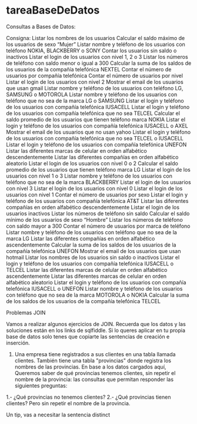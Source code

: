 # tareaBaseDeDatos

 Consultas a Bases de Datos:

Consigna:
Listar los nombres de los usuarios
Calcular el saldo máximo de los usuarios de sexo “Mujer”
Listar nombre y teléfono de los usuarios con teléfono NOKIA, BLACKBERRY o SONY
Contar los usuarios sin saldo o inactivos
Listar el login de los usuarios con nivel 1, 2 o 3
Listar los números de teléfono con saldo menor o igual a 300
Calcular la suma de los saldos de los usuarios de la compañía telefónica NEXTEL
Contar el número de usuarios por compañía telefónica
Contar el número de usuarios por nivel
Listar el login de los usuarios con nivel 2
Mostrar el email de los usuarios que usan gmail
Listar nombre y teléfono de los usuarios con teléfono LG, SAMSUNG o MOTOROLA
Listar nombre y teléfono de los usuarios con teléfono que no sea de la marca LG o SAMSUNG
Listar el login y teléfono de los usuarios con compañía telefónica IUSACELL
Listar el login y teléfono de los usuarios con compañía telefónica que no sea TELCEL
Calcular el saldo promedio de los usuarios que tienen teléfono marca NOKIA
Listar el login y teléfono de los usuarios con compañía telefónica IUSACELL o AXEL
Mostrar el email de los usuarios que no usan yahoo
Listar el login y teléfono de los usuarios con compañía telefónica que no sea TELCEL o IUSACELL
Listar el login y teléfono de los usuarios con compañía telefónica UNEFON
Listar las diferentes marcas de celular en orden alfabético descendentemente
Listar las diferentes compañías en orden alfabético aleatorio
Listar el login de los usuarios con nivel 0 o 2
Calcular el saldo promedio de los usuarios que tienen teléfono marca LG
Listar el login de los usuarios con nivel 1 o 3
Listar nombre y teléfono de los usuarios con teléfono que no sea de la marca BLACKBERRY
Listar el login de los usuarios con nivel 3
Listar el login de los usuarios con nivel 0
Listar el login de los usuarios con nivel 1
Contar el número de usuarios por sexo
Listar el login y teléfono de los usuarios con compañía telefónica AT&T
Listar las diferentes compañías en orden alfabético descendentemente
Listar el login de los usuarios inactivos
Listar los números de teléfono sin saldo
Calcular el saldo mínimo de los usuarios de sexo “Hombre”
Listar los números de teléfono con saldo mayor a 300
Contar el número de usuarios por marca de teléfono
Listar nombre y teléfono de los usuarios con teléfono que no sea de la marca LG
Listar las diferentes compañías en orden alfabético ascendentemente
Calcular la suma de los saldos de los usuarios de la compañía telefónica UNEFON
Mostrar el email de los usuarios que usan hotmail
Listar los nombres de los usuarios sin saldo o inactivos
Listar el login y teléfono de los usuarios con compañía telefónica IUSACELL o TELCEL
Listar las diferentes marcas de celular en orden alfabético ascendentemente
Listar las diferentes marcas de celular en orden alfabético aleatorio
Listar el login y teléfono de los usuarios con compañía telefónica IUSACELL o UNEFON
Listar nombre y teléfono de los usuarios con teléfono que no sea de la marca MOTOROLA o NOKIA
Calcular la suma de los saldos de los usuarios de la compañía telefónica TELCEL

Problemas JOIN

Vamos a realizar algunos ejercicios de JOIN. Recuerda que los datos y las soluciones están en los links de sqlfiddle. Si lo queres aplicar en tu propia base de datos solo tenes que copiarte las sentencias de creación e inserción.

1) Una empresa tiene registrados a sus clientes en una tabla llamada clientes. También tiene una tabla "provincias" donde registra los nombres de las provincias. En base a los datos cargados aquí, Queremos saber de qué provincias tenemos clientes, sin repetir el nombre de la provincia: las consultas que permitan responder las siguientes preguntas:

1.- ¿Qué provincias no tenemos clientes?
2.- ¿Qué provincias tienen clientes? Pero sin repetir el nombre de la provincia.

 Un tip, vas a necesitar la sentencia distinct